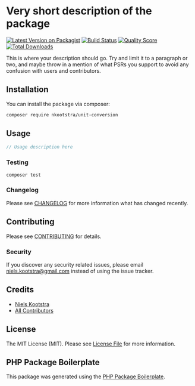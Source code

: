 # Very short description of the package

[![Latest Version on Packagist](https://img.shields.io/packagist/v/nkootstra/unit-conversion.svg?style=flat-square)](https://packagist.org/packages/nkootstra/unit-conversion)
[![Build Status](https://img.shields.io/travis/nkootstra/unit-conversion/master.svg?style=flat-square)](https://travis-ci.org/nkootstra/unit-conversion)
[![Quality Score](https://img.shields.io/scrutinizer/g/nkootstra/unit-conversion.svg?style=flat-square)](https://scrutinizer-ci.com/g/nkootstra/unit-conversion)
[![Total Downloads](https://img.shields.io/packagist/dt/nkootstra/unit-conversion.svg?style=flat-square)](https://packagist.org/packages/nkootstra/unit-conversion)

This is where your description should go. Try and limit it to a paragraph or two, and maybe throw in a mention of what PSRs you support to avoid any confusion with users and contributors.

## Installation

You can install the package via composer:

```bash
composer require nkootstra/unit-conversion
```

## Usage

``` php
// Usage description here
```

### Testing

``` bash
composer test
```

### Changelog

Please see [CHANGELOG](CHANGELOG.md) for more information what has changed recently.

## Contributing

Please see [CONTRIBUTING](CONTRIBUTING.md) for details.

### Security

If you discover any security related issues, please email niels.kootstra@gmail.com instead of using the issue tracker.

## Credits

- [Niels Kootstra](https://github.com/nkootstra)
- [All Contributors](../../contributors)

## License

The MIT License (MIT). Please see [License File](LICENSE.md) for more information.

## PHP Package Boilerplate

This package was generated using the [PHP Package Boilerplate](https://laravelpackageboilerplate.com).